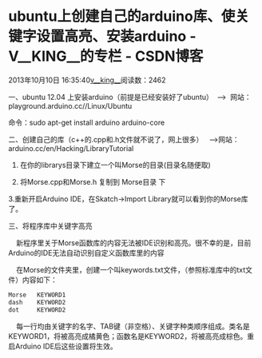 # ubuntu上创建自己的arduino库、使关键字设置高亮、安装arduino - V__KING__的专栏 - CSDN博客





2013年10月10日 16:35:40[v__king__](https://me.csdn.net/V__KING__)阅读数：2462








一、ubuntu 12.04 上安装arduino（前提是已经安装好了ubuntu）  -->  网站：playground.arduino.cc//Linux/Ubuntu

命令：sudo apt-get install arduino arduino-core







二、创建自己的库（c++的.cpp和.h文件就不说了，网上很多）   -->网站：arduino.cc/en/Hacking/LibraryTutorial

1. 在你的librarys目录下建立一个叫Morse的目录(目录名随便取)




2. 将Morse.cpp和Morse.h 复制到 Morse目录 下




3.重新开启Arduino IDE，在Skatch->Import Library就可以看到你的Morse库了。




三、将程序库中关键字高亮

    新程序里关于Morse函数库的内容无法被IDE识别和高亮。很不幸的是，目前Arduino的IDE无法自动识别自定义函数库里的内容


    在Morse的文件夹里，创建一个叫keywords.txt文件，（参照标准库中的txt文件）内容如下：

```cpp
Morse   KEYWORD1
dash    KEYWORD2
dot     KEYWORD2
```


    每一行均由关键字的名字、TAB键（非空格）、关键字种类顺序组成。类名是KEYWORD1，将被高亮成橘黄色；函数名是KEYWORD2，将被高亮成棕色。重启Arduino IDE后这些设置将生效。




